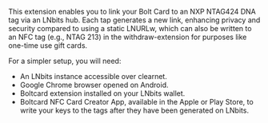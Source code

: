 This extension enables you to link your Bolt Card to an NXP NTAG424 DNA tag via an LNbits hub. Each tap generates a new link, enhancing privacy and security compared to using a static LNURLw, which can also be written to an NFC tag (e.g., NTAG 213) in the withdraw-extension for purposes like one-time use gift cards.

For a simpler setup, you will need:

* An LNbits instance accessible over clearnet.
* Google Chrome browser opened on Android.
* Boltcard extension installed on your LNbits wallet.
* Boltcard NFC Card Creator App, available in the Apple or Play Store, to write your keys to the tags after they have been generated on LNbits.
